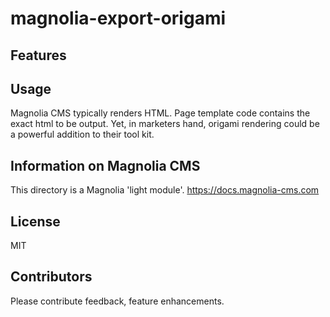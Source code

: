 # magnolia-export-origami

<!--
Why limit rendering to screens? Exploring rendering content on to origami
-->


## Features

<!--
Origami => Paper folding. Why not render content on to paper, fold it up in interesting ways, and make the content come alive?

This module uses the light module templates generated out of default prototype to render content within a good old HTML Table!


The page, when printed on paper could be folded as origami displaying the CMS content of interest.

Marketers could even render content onto a scented origami craft paper; Fold them up and use them as a Digital/Physical Experience component. 

-->


## Usage

<!--
The lght module creates a content type called origami.

Choose the origami shape on to which content is to be rendered using the shape drop down.
Presently limited to Prism, Cube, (soon) Tetrahedron. [ If there is enough interest, this library of shapes will get enriched in the future]

Create a page of desired origami shape. Configure content to be included in the PrintGrouping tab.

Print the resultant page (print to file) as pdf file ( make sure no headers are printed.) Print the pdf file on to origami paper. 
Fold the origami and enjoy!
-->
Magnolia CMS typically renders HTML. 
Page template code contains the exact html to be output.
Yet, in marketers hand, origami rendering could be a powerful addition to their tool kit.

## Information on Magnolia CMS

This directory is a Magnolia 'light module'.
https://docs.magnolia-cms.com


## License
MIT


## Contributors
Please contribute feedback, feature enhancements.
